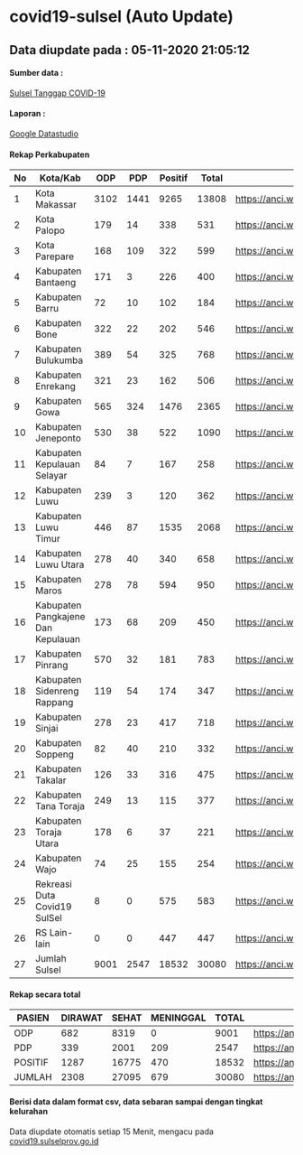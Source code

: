 
# covid19-sulsel (Auto Update)

## Data diupdate pada : 05-11-2020 21:05:12

#### Sumber data :
[Sulsel Tanggap COVID-19](https://covid19.sulselprov.go.id)

#### Laporan :
[Google Datastudio](https://datastudio.google.com/s/jythWGc1j4w)

#### Rekap Perkabupaten 
|No|Kota/Kab|ODP|PDP|Positif|Total|Link|
| --- | --- | --- | --- | --- | --- | --- |
|1|Kota Makassar|3102|1441|9265|13808|https://anci.web.id/cor/kota_makassar|
|2|Kota Palopo|179|14|338|531|https://anci.web.id/cor/kota_palopo|
|3|Kota Parepare|168|109|322|599|https://anci.web.id/cor/kota_parepare|
|4|Kabupaten Bantaeng|171|3|226|400|https://anci.web.id/cor/kabupaten_bantaeng|
|5|Kabupaten Barru|72|10|102|184|https://anci.web.id/cor/kabupaten_barru|
|6|Kabupaten Bone|322|22|202|546|https://anci.web.id/cor/kabupaten_bone|
|7|Kabupaten Bulukumba|389|54|325|768|https://anci.web.id/cor/kabupaten_bulukumba|
|8|Kabupaten Enrekang|321|23|162|506|https://anci.web.id/cor/kabupaten_enrekang|
|9|Kabupaten Gowa|565|324|1476|2365|https://anci.web.id/cor/kabupaten_gowa|
|10|Kabupaten Jeneponto|530|38|522|1090|https://anci.web.id/cor/kabupaten_jeneponto|
|11|Kabupaten Kepulauan Selayar|84|7|167|258|https://anci.web.id/cor/kabupaten_kepulauan_selayar|
|12|Kabupaten Luwu|239|3|120|362|https://anci.web.id/cor/kabupaten_luwu|
|13|Kabupaten Luwu Timur|446|87|1535|2068|https://anci.web.id/cor/kabupaten_luwu_timur|
|14|Kabupaten Luwu Utara|278|40|340|658|https://anci.web.id/cor/kabupaten_luwu_utara|
|15|Kabupaten Maros|278|78|594|950|https://anci.web.id/cor/kabupaten_maros|
|16|Kabupaten Pangkajene Dan Kepulauan|173|68|209|450|https://anci.web.id/cor/kabupaten_pangkajene_dan_kepulauan|
|17|Kabupaten Pinrang|570|32|181|783|https://anci.web.id/cor/kabupaten_pinrang|
|18|Kabupaten Sidenreng Rappang|119|54|174|347|https://anci.web.id/cor/kabupaten_sidenreng_rappang|
|19|Kabupaten Sinjai|278|23|417|718|https://anci.web.id/cor/kabupaten_sinjai|
|20|Kabupaten Soppeng|82|40|210|332|https://anci.web.id/cor/kabupaten_soppeng|
|21|Kabupaten Takalar|126|33|316|475|https://anci.web.id/cor/kabupaten_takalar|
|22|Kabupaten Tana Toraja|249|13|115|377|https://anci.web.id/cor/kabupaten_tana_toraja|
|23|Kabupaten Toraja Utara|178|6|37|221|https://anci.web.id/cor/kabupaten_toraja_utara|
|24|Kabupaten Wajo|74|25|155|254|https://anci.web.id/cor/kabupaten_wajo|
|25|Rekreasi Duta Covid19 SulSel|8|0|575|583|https://anci.web.id/cor/rekreasi_duta_covid19_sulsel|
|26|RS Lain-lain|0|0|447|447|https://anci.web.id/cor/rs_lain-lain|
|27|Jumlah Sulsel|9001|2547|18532|30080|https://anci.web.id/cor/jumlah_sulsel|

#### Rekap secara total

| PASIEN | DIRAWAT | SEHAT | MENINGGAL | TOTAL | LINK |
| ---- | -------- | ---- | ---- |  ---- | ---- |
| ODP | 682 | 8319 | 0 | 9001 | https://anci.web.id/cor/odp_detail.html |
| PDP | 339 | 2001 | 209 | 2547 | https://anci.web.id/cor/pdp_detail.html |
| POSITIF | 1287 | 16775 | 470 | 18532 | https://anci.web.id/cor/positif_detail.html |
| JUMLAH | 2308 | 27095 | 679 | 30080 | https://anci.web.id/cor/jumlah_sulsel/ |

 
#### Berisi data dalam format csv, data sebaran sampai dengan tingkat kelurahan

Data diupdate otomatis setiap 15 Menit, mengacu pada [covid19.sulselprov.go.id](https://covid19.sulselprov.go.id)

